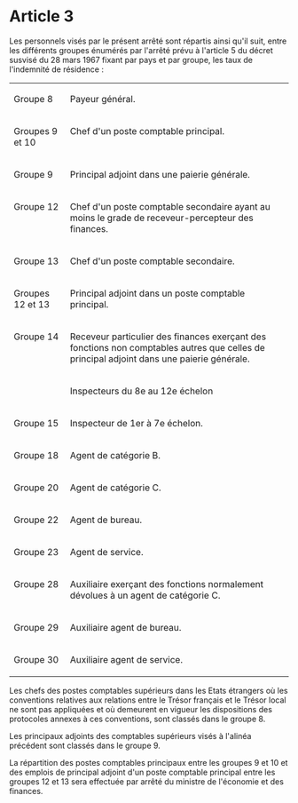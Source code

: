 # Article 3

Les personnels visés par le présent arrêté sont répartis ainsi qu'il suit, entre les différents groupes énumérés par l'arrêté prévu à l'article 5 du décret susvisé du 28 mars 1967 fixant par pays et par groupe, les taux de l'indemnité de résidence :

<table>
<tbody>
<tr>
<td valign="top">
<p>Groupe 8 </p>
</td>
<td valign="top">
<p>Payeur général. </p>
</td>
</tr>
<tr>
<td valign="top">
<p>Groupes 9 et 10 </p>
</td>
<td valign="top">
<p>Chef d'un poste comptable principal. </p>
</td>
</tr>
<tr>
<td valign="top">
<p>Groupe 9 </p>
</td>
<td valign="top">
<p>Principal adjoint dans une paierie générale. </p>
</td>
</tr>
<tr>
<td valign="top">
<p>Groupe 12 </p>
</td>
<td valign="top">
<p>Chef d'un poste comptable secondaire ayant au moins le grade de receveur-percepteur des finances. </p>
</td>
</tr>
<tr>
<td valign="top">
<p>Groupe 13 </p>
</td>
<td valign="top">
<p>Chef d'un poste comptable secondaire. </p>
</td>
</tr>
<tr>
<td valign="top">
<p>Groupes 12 et 13 </p>
</td>
<td valign="top">
<p>Principal adjoint dans un poste comptable principal. </p>
</td>
</tr>
<tr>
<td valign="top">
<p>Groupe 14 </p>
</td>
<td valign="top">
<p>Receveur particulier des finances exerçant des fonctions non comptables autres que celles de principal adjoint dans une paierie générale. </p>
</td>
</tr>
<tr>
<td valign="top">
<pre/>
</td>
<td valign="top">
<p>Inspecteurs du 8e au 12e échelon </p>
</td>
</tr>
<tr>
<td valign="top">
<p>Groupe 15 </p>
</td>
<td valign="top">
<p>Inspecteur de 1er à 7e échelon. </p>
</td>
</tr>
<tr>
<td valign="top">
<p>Groupe 18 </p>
</td>
<td valign="top">
<p>Agent de catégorie B. </p>
</td>
</tr>
<tr>
<td valign="top">
<p>Groupe 20 </p>
</td>
<td valign="top">
<p>Agent de catégorie C. </p>
</td>
</tr>
<tr>
<td valign="top">
<p>Groupe 22 </p>
</td>
<td valign="top">
<p>Agent de bureau. </p>
</td>
</tr>
<tr>
<td valign="top">
<p>Groupe 23 </p>
</td>
<td valign="top">
<p>Agent de service. </p>
</td>
</tr>
<tr>
<td valign="top">
<p>Groupe 28 </p>
</td>
<td valign="top">
<p>Auxiliaire exerçant des fonctions normalement dévolues à un agent de catégorie C. </p>
</td>
</tr>
<tr>
<td valign="top">
<p>Groupe 29 </p>
</td>
<td valign="top">
<p>Auxiliaire agent de bureau. </p>
</td>
</tr>
<tr>
<td rowspan="2" valign="top">
<p>Groupe 30 </p>
</td>
<td rowspan="2" valign="top">
<p>Auxiliaire agent de service. </p>
</td>
</tr>
</tbody>
</table>

Les chefs des postes comptables supérieurs dans les Etats étrangers où les conventions relatives aux relations entre le Trésor français et le Trésor local ne sont pas appliquées et où demeurent en vigueur les dispositions des protocoles annexes à ces conventions, sont classés dans le groupe 8.

Les principaux adjoints des comptables supérieurs visés à l'alinéa précédent sont classés dans le groupe 9.

La répartition des postes comptables principaux entre les groupes 9 et 10 et des emplois de principal adjoint d'un poste comptable principal entre les groupes 12 et 13 sera effectuée par arrêté du ministre de l'économie et des finances.
